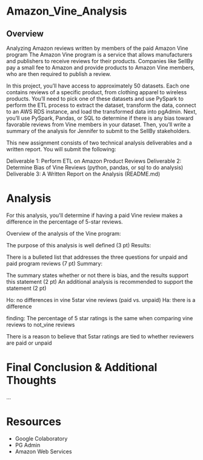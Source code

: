 # Amazon_Vine_Analysis

## Overview

Analyzing Amazon reviews written by members of the paid Amazon Vine program
The Amazon Vine program is a service that allows manufacturers and publishers to receive reviews for their products. Companies like SellBy pay a small fee to Amazon and provide products to Amazon Vine members, who are then required to publish a review.

In this project, you’ll have access to approximately 50 datasets. Each one contains reviews of a specific product, from clothing apparel to wireless products. You’ll need to pick one of these datasets and use PySpark to perform the ETL process to extract the dataset, transform the data, connect to an AWS RDS instance, and load the transformed data into pgAdmin. Next, you’ll use PySpark, Pandas, or SQL to determine if there is any bias toward favorable reviews from Vine members in your dataset. Then, you’ll write a summary of the analysis for Jennifer to submit to the SellBy stakeholders.

This new assignment consists of two technical analysis deliverables and a written report. You will submit the following:

Deliverable 1: Perform ETL on Amazon Product Reviews
Deliverable 2: Determine Bias of Vine Reviews (python, pandas, or sql to do analysis)
Deliverable 3: A Written Report on the Analysis (README.md)

# Analysis
For this analysis, you'll determine if having a paid Vine review makes a difference in the percentage of 5-star reviews.

Overview of the analysis of the Vine program:

The purpose of this analysis is well defined (3 pt)
Results:

There is a bulleted list that addresses the three questions for unpaid and paid program reviews (7 pt)
Summary:

The summary states whether or not there is bias, and the results support this statement (2 pt)
An additional analysis is recommended to support the statement (2 pt)

Ho: no differences in vine 5star vine reviews (paid vs. unpaid)
Ha: there is a difference 

finding: The percentage of 5 star ratings is the same when comparing vine reviews to not_vine reviews 

There is a reason to believe that 5star ratings are tied to whether reviewers are paid or unpaid

# Final Conclusion & Additional Thoughts

...


# Resources 

* Google Colaboratory 
* PG Admin
* Amazon Web Services
